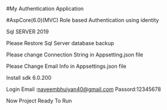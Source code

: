 #My Authentication Application


#AspCore(6.0)(MVC) Role based Authentication using identity 

Sql SERVER 2019

Please Restore Sql Server database backup

Please change Connection String in Appsetting.json file 

Please Change Email Info in Appsettings.json file

Install sdk 6.0.200

Login Email :nayeembhuiyan40@gmail.com   Passord:12345678

Now Project Ready To Run



